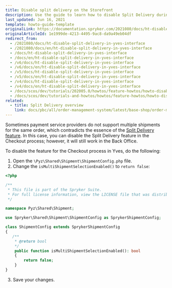 ```yaml
---
title: Disable split delivery on the Storefront
description: Use the guide to learn how to disable Split Delivery during checkout in your project.
last_updated: Jun 16, 2021
template: howto-guide-template
originalLink: https://documentation.spryker.com/2021080/docs/ht-disable-split-delivery-in-yves-interface
originalArticleId: 1e1999de-4213-4495-9ac8-da9a49eb04df
redirect_from:
  - /2021080/docs/ht-disable-split-delivery-in-yves-interface
  - /2021080/docs/en/ht-disable-split-delivery-in-yves-interface
  - /docs/ht-disable-split-delivery-in-yves-interface
  - /docs/en/ht-disable-split-delivery-in-yves-interface
  - /v6/docs/ht-disable-split-delivery-in-yves-interface
  - /v6/docs/en/ht-disable-split-delivery-in-yves-interface
  - /v5/docs/ht-disable-split-delivery-in-yves-interface
  - /v5/docs/en/ht-disable-split-delivery-in-yves-interface
  - /v4/docs/ht-disable-split-delivery-in-yves-interface
  - /v4/docs/en/ht-disable-split-delivery-in-yves-interface
  - /docs/scos/dev/tutorials/202005.0/howtos/feature-howtos/howto-disable-split-delivery-in-yves-interface.html
  - /docs/scos/dev/tutorials-and-howtos/howtos/feature-howtos/howto-disable-split-delivery-in-yves-interface.html
related:
  - title: Split Delivery overview
    link: docs/pbc/all/order-management-system/latest/base-shop/order-management-feature-overview/split-delivery-overview.html
---
```


Sometimes payment service providers do not support multiple shipments for the same order, which contradicts the essence of the [Split Delivery feature](/docs/pbc/all/order-management-system/{{page.version}}/base-shop/order-management-feature-overview/split-delivery-overview.html). In this case, you can disable the Split Delivery feature in the Checkout process; however, it will still work in the Back Office.

To disable the feature for the Checkout process in Yves, do the following:
1. Open the `\Pyz\Shared\Shipment\ShipmentConfig.php` file.
2. Change the `isMultiShipmentSelectionEnabled()` to `return false`:

```php
<?php

/**
 * This file is part of the Spryker Suite.
 * For full license information, view the LICENSE file that was distributed with this source code.
 */

namespace Pyz\Shared\Shipment;

use Spryker\Shared\Shipment\ShipmentConfig as SprykerShipmentConfig;

class ShipmentConfig extends SprykerShipmentConfig
{
   /**
    * @return bool
    */
    public function isMultiShipmentSelectionEnabled(): bool
    {
        return false;
    }
}
```

3. Save your changes.

